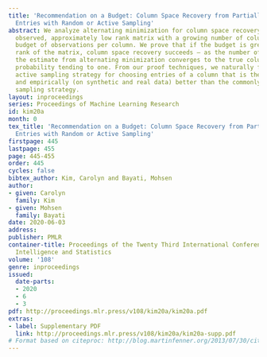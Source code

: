 ```yaml
---
title: 'Recommendation on a Budget: Column Space Recovery from Partially Observed
  Entries with Random or Active Sampling'
abstract: We analyze alternating minimization for column space recovery of a partially
  observed, approximately low rank matrix with a growing number of columns and a fixed
  budget of observations per column. We prove that if the budget is greater than the
  rank of the matrix, column space recovery succeeds – as the number of columns grows,
  the estimate from alternating minimization converges to the true column space with
  probability tending to one. From our proof techniques, we naturally formulate an
  active sampling strategy for choosing entries of a column that is theoretically
  and empirically (on synthetic and real data) better than the commonly studied uniformly  random
  sampling strategy.
layout: inproceedings
series: Proceedings of Machine Learning Research
id: kim20a
month: 0
tex_title: 'Recommendation on a Budget: Column Space Recovery from Partially Observed
  Entries with Random or Active Sampling'
firstpage: 445
lastpage: 455
page: 445-455
order: 445
cycles: false
bibtex_author: Kim, Carolyn and Bayati, Mohsen
author:
- given: Carolyn
  family: Kim
- given: Mohsen
  family: Bayati
date: 2020-06-03
address: 
publisher: PMLR
container-title: Proceedings of the Twenty Third International Conference on Artificial
  Intelligence and Statistics
volume: '108'
genre: inproceedings
issued:
  date-parts:
  - 2020
  - 6
  - 3
pdf: http://proceedings.mlr.press/v108/kim20a/kim20a.pdf
extras:
- label: Supplementary PDF
  link: http://proceedings.mlr.press/v108/kim20a/kim20a-supp.pdf
# Format based on citeproc: http://blog.martinfenner.org/2013/07/30/citeproc-yaml-for-bibliographies/
---
```

